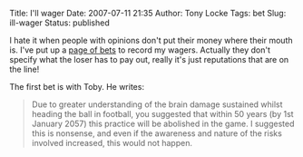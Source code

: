Title: I'll wager
Date: 2007-07-11 21:35
Author: Tony Locke
Tags: bet
Slug: ill-wager
Status: published

I hate it when people with opinions don't put their money where their mouth is. I've put up a [page of bets](http://www.tlocke.org.uk/page/9) to record my wagers. Actually they don't specify what the loser has to pay out, really it's just reputations that are on the line!  
  
The first bet is with Toby. He writes:  
  

> Due to greater understanding of the brain damage sustained whilst heading the ball in football, you suggested that within 50 years (by 1st January 2057) this practice will be abolished in the game. I suggested this is nonsense, and even if the awareness and nature of the risks involved increased, this would not happen.
